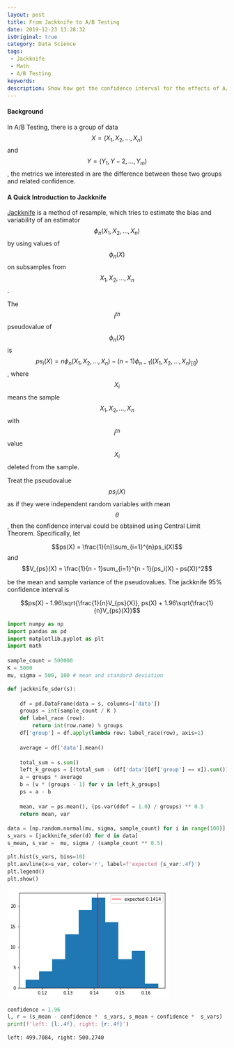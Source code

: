 ```yaml
---
layout: post
title: From Jackknife to A/B Testing
date: 2019-12-23 13:28:32
isOriginal: true
category: Data Science
tags:
 - Jackknife
 - Math
 - A/B Testing
keywords: 
description: Show how get the confidence interval for the effects of A/B Testing
---
```


#### Background
In A/B Testing, there is a group of data $$X = (X_1, X_2, ..., X_n)$$ and $$Y = (Y_1, Y-2, ..., Y_m)$$, the metrics we interested in are the difference between these two groups and related confidence.

#### A Quick Introduction to Jackknife
[Jackknife][1] is a method of resample, which tries to estimate the bias and variability of an estimator $$\phi_n(X_1, X_2, ..., X_n)$$ by using values of $$\phi_n(X)$$ on subsamples from $$X_1, X_2, ..., X_n$$.

The $$i^{th}$$ pseudovalue of $$\phi_n(X)$$ is
$$ps_i(X) = n\phi_n(X_1, X_2, ..., X_n) - (n - 1)\phi_{n - 1}((X_1, X_2, ..., X_n)_{[i]})$$, where $$X_{i}$$ means the sample $$X_1, X_2, ..., X_n$$ with $$i^{th}$$ value $$X_i$$ deleted from the sample.

Treat the pseudovalue $$ps_i(X)$$ as if they were independent random variables with mean $$\theta$$, then the confidence interval could be obtained using Central Limit Theorem. Specifically, let

$$ps(X) = \frac{1}{n}\sum_{i=1}^{n}ps_i(X)$$ and $$V_{ps}(X) = \frac{1}{n - 1}sum_{i=1}^{n - 1}(ps_i(X) - ps(X))^2$$

be the mean and sample variance of the pseudovalues. The jackknife 95% confidence interval is

$$ps(X) - 1.96\sqrt{\frac{1}{n}V_{ps}(X)}, ps(X) + 1.96\sqrt{\frac{1}{n}V_{ps}(X)}$$


[1]: https://www.math.wustl.edu/~sawyer/handouts/Jackknife.pdf

```python
import numpy as np
import pandas as pd
import matplotlib.pyplot as plt
import math

sample_count = 500000
K = 5000
mu, sigma = 500, 100 # mean and standard deviation
```


```python
def jackknife_sder(s):

    df = pd.DataFrame(data = s, columns=['data'])
    groups = int(sample_count / K )
    def label_race (row):
        return int(row.name) % groups
    df['group'] = df.apply(lambda row: label_race(row), axis=1)

    average = df['data'].mean()

    total_sum = s.sum()
    left_k_groups = [(total_sum - (df['data'][df['group'] == x]).sum()) / (sample_count - K) for x in range(groups)]
    a = groups * average
    b = [v * (groups - 1) for v in left_k_groups]
    ps = a - b 
    
    mean, var = ps.mean(), (ps.var(ddof = 1.0) / groups) ** 0.5
    return mean, var

data = [np.random.normal(mu, sigma, sample_count) for i in range(100)]
s_vars = [jackknife_sder(d) for d in data]
s_mean, s_var =  mu, sigma / (sample_count ** 0.5)
```


```python
plt.hist(s_vars, bins=10)
plt.axvline(x=s_var, color='r', label=f'expected {s_var:.4f}')
plt.legend()
plt.show()
```


![png](/images/posts/output_2_0.png)



```python
confidence = 1.96
l, r = (s_mean - confidence *  s_vars, s_mean + confidence *  s_vars)
print(f'left: {l:.4f}, right: {r:.4f}')


```

    left: 499.7084, right: 500.2740

